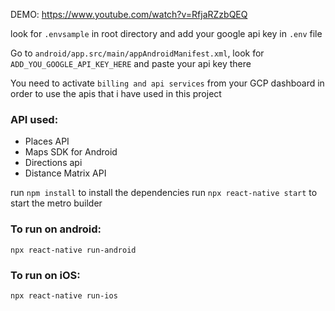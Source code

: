 DEMO: https://www.youtube.com/watch?v=RfjaRZzbQEQ


look for `.envsample` in root directory and add your google api key in `.env` file

Go to `android/app.src/main/appAndroidManifest.xml`, look for `ADD_YOU_GOOGLE_API_KEY_HERE` and paste your api key there

You need to activate `billing and api services` from your GCP dashboard in order to use the apis that i have used in this project

### API used:

- Places API
- Maps SDK for Android
- Directions api
- Distance Matrix API

run `npm install` to install the dependencies
run `npx react-native start` to start the metro builder

### To run on android:

`npx react-native run-android`

### To run on iOS:

`npx react-native run-ios`
